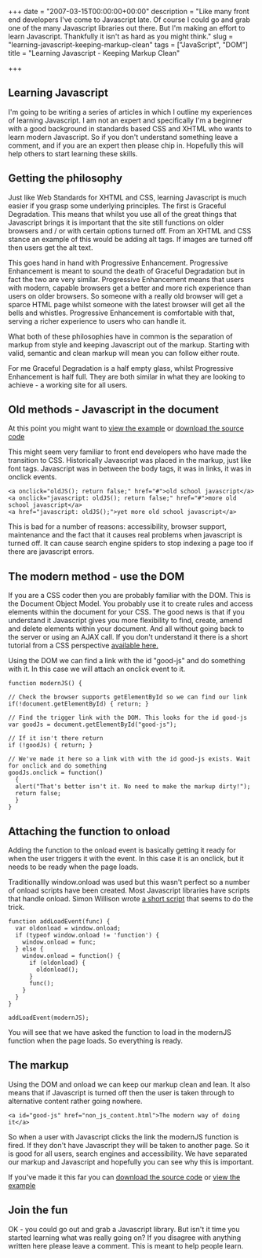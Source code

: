 +++
date = "2007-03-15T00:00:00+00:00"
description = "Like many front end developers I've come to Javascript late. Of course I could go and grab one of the many Javascript libraries out there. But I'm making an effort to learn Javascript. Thankfully it isn't as hard as you might think."
slug = "learning-javascript-keeping-markup-clean"
tags = ["JavaScript", "DOM"]
title = "Learning Javascript - Keeping Markup Clean"

+++

## Learning Javascript

I'm going to be writing a series of articles in which I outline my experiences of learning Javascript. I am not an expert and specifically I'm a beginner with a good background in standards based CSS and XHTML who wants to learn modern Javascript. So if you don't understand something leave a comment, and if you are an expert then please chip in. Hopefully this will help others to start learning these skills. 

## Getting the philosophy

Just like Web Standards for XHTML and CSS, learning Javascript is much easier if you grasp some underlying principles. The first is Graceful Degradation. This means that whilst you use all of the great things that Javascript brings it is important that the site still functions on older browsers and / or with certain options turned off. From an XHTML and CSS stance an example of this would be adding alt tags. If images are turned off then users get the alt text. 

This goes hand in hand with Progressive Enhancement. Progressive Enhancement is meant to sound the death of Graceful Degradation but in fact the two are very similar. Progressive Enhancement means that users with modern, capable browsers get a better and more rich experience than users on older browsers. So someone with a really old browser will get a sparce HTML page whilst someone with the latest browser will get all the bells and whistles. Progressive Enhancement is comfortable with that, serving a richer experience to users who can handle it. 

What both of these philosophies have in common is the separation of markup from style and keeping Javascript out of the markup. Starting with valid, semantic and clean markup will mean you can follow either route. 

For me Graceful Degradation is a half empty glass, whilst Progressive Enhancement is half full. They are both similar in what they are looking to achieve - a working site for all users.

## Old methods - Javascript in the document

At this point you might want to [view the example][1] or [download the source code][2]

This might seem very familiar to front end developers who have made the transition to CSS. Historically Javascript was placed in the markup, just like font tags. Javascript was in between the body tags, it was in links, it was in onclick events. 

    <a onclick="oldJS(); return false;" href="#">old school javascript</a>
    <a onclick="javascript: oldJS(); return false;" href="#">more old school javascript</a>
    <a href="javascript: oldJS();">yet more old school javascript</a>

This is bad for a number of reasons: accessibility, browser support, maintenance and the fact that it causes real problems when javascript is turned off. It can cause search engine spiders to stop indexing a page too if there are javascript errors.

## The modern method - use the DOM

If you are a CSS coder then you are probably familiar with the DOM. This is the Document Object Model. You probably use it to create rules and access elements within the document for your CSS. The good news is that if you understand it Javascript gives you more flexibility to find, create, amend and delete elements within your document. And all without going back to the server or using an AJAX call. If you don't understand it there is a short tutorial from a CSS perspective [available here.][3]

Using the DOM we can find a link with the id "good-js" and do something with it. In this case we will attach an onclick event to it. 

    function modernJS() {

    // Check the browser supports getElementById so we can find our link
    if(!document.getElementById) { return; }

    // Find the trigger link with the DOM. This looks for the id good-js
    var goodJs = document.getElementById("good-js");

    // If it isn't there return
    if (!goodJs) { return; }

    // We've made it here so a link with with the id good-js exists. Wait for onclick and do something
    goodJs.onclick = function()
      {
      alert("That's better isn't it. No need to make the markup dirty!");
      return false;
      }
    }

## Attaching the function to onload

Adding the function to the onload event is basically getting it ready for when the user triggers it with the event. In this case it is an onclick, but it needs to be ready when the page loads.

Traditionallly window.onload was used but this wasn't perfect so a number of onload scripts have been created. Most Javascript libraries have scripts that handle onload. Simon Willison wrote [a short script][4] that seems to do the trick.  

    function addLoadEvent(func) {
      var oldonload = window.onload;
      if (typeof window.onload != 'function') {
        window.onload = func;
      } else {
        window.onload = function() {
          if (oldonload) {
            oldonload();
          }
          func();
        }
      }
    }

    addLoadEvent(modernJS);

You will see that we have asked the function to load in the modernJS function when the page loads. So everything is ready.

## The markup

Using the DOM and onload we can keep our markup clean and lean. It also means that if Javascript is turned off then the user is taken through to alternative content rather going nowhere. 

    <a id="good-js" href="non_js_content.html">The modern way of doing it</a>

So when a user with Javascript clicks the link the modernJS function is fired. If they don't have Javascript they will be taken to another page. So it is good for all users, search engines and accessibility. We have separated our markup and Javascript and hopefully you can see why this is important. 

If you've made it this far you can [download the source code][2] or [view the example][1]

## Join the fun

OK - you could go out and grab a Javascript library. But isn't it time you started learning what was really going on? If you disagree with anything written here please leave a comment. This is meant to help people learn.

 [1]: /examples/keeping-markup-clean/
 [2]: http://cdn.shapeshed.com/downloads/keeping-markup-clean.zip
 [3]: /dom_css_a_beautiful_couple/
 [4]: http://simonwillison.net/2004/May/26/addLoadEvent/
